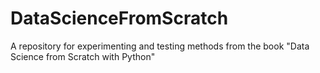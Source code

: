 # DataScienceFromScratch
A repository for experimenting and testing methods from the book "Data Science from Scratch with Python"
